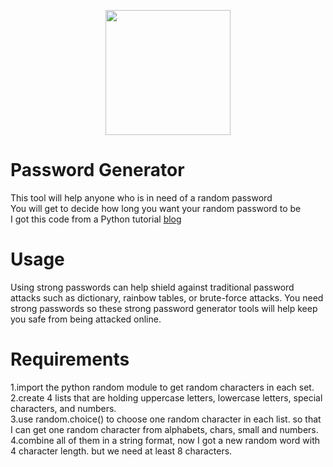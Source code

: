 <p align="center">
<img src="https://image.freepik.com/free-icon/lock-circle_318-9883.jpg" width="200" height="200" />


# Password Generator
This tool will help anyone who is in need of a random password\
You will get to decide how long you want your random password to be\
I got this code from a Python tutorial [blog](https://devpyjp.com/random-password-generator-in-python-tutorial/)

# Usage 

Using strong passwords can help shield against traditional password attacks such as dictionary, rainbow tables, or brute-force attacks. You need strong passwords so these strong password generator tools will help keep you safe from being attacked online.

# Requirements

1.import the python random module to get random characters in each set.\
2.create 4 lists that are holding uppercase letters, lowercase letters, special characters, and numbers.\
3.use random.choice() to choose one random character in each list. so that I can get one random character from alphabets, chars, small and numbers.\
4.combine all of them in a string format, now I got a new random word with 4 character length. but we need at least 8 characters.
